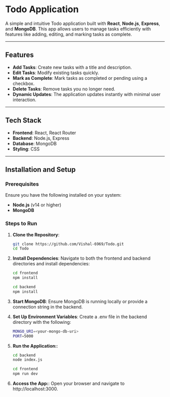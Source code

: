 # Todo Application

A simple and intuitive Todo application built with **React**, **Node.js**, **Express**, and **MongoDB**. This app allows users to manage tasks efficiently with features like adding, editing, and marking tasks as complete.

---

## Features

- **Add Tasks**: Create new tasks with a title and description.
- **Edit Tasks**: Modify existing tasks quickly.
- **Mark as Complete**: Mark tasks as completed or pending using a checkbox.
- **Delete Tasks**: Remove tasks you no longer need.
- **Dynamic Updates**: The application updates instantly with minimal user interaction.

---

## Tech Stack

- **Frontend**: React, React Router
- **Backend**: Node.js, Express
- **Database**: MongoDB
- **Styling**: CSS

---

## Installation and Setup

### Prerequisites

Ensure you have the following installed on your system:

- **Node.js** (v14 or higher)
- **MongoDB**

### Steps to Run

1. **Clone the Repository**:
   ```bash
   git clone https://github.com/Vishal-6969/Todo.git
   cd Todo

2. **Install Dependencies**: Navigate to both the frontend and backend directories and install dependencies:
   ```bash
   cd frontend
   npm install
   
   cd backend
   npm install
   
3. **Start MongoDB**: Ensure MongoDB is running locally or provide a connection string in the backend.

4. **Set Up Environment Variables**: Create a .env file in the backend directory with the following:
   ```bash
   MONGO_URI=<your-mongo-db-uri>
   PORT=5000

5. **Run the Application:**:
   ```bash
   cd backend
   node index.js

   cd frontend
   npm run dev

6. **Access the App:**: Open your browser and navigate to http://localhost:3000.

   


  


